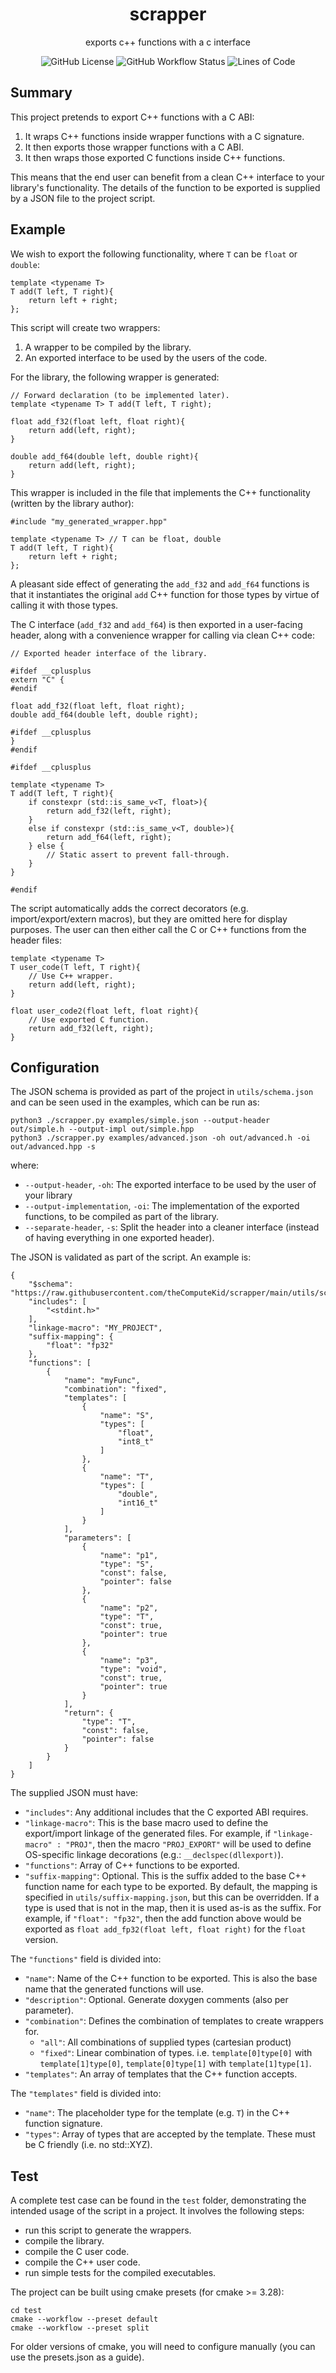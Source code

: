 <div align="center">
	<h1><strong>scrapper</strong></h1>
	<p>exports c++ functions with a c interface</p>
    <img alt="GitHub License" src="https://img.shields.io/github/license/thecomputekid/scrapper?style=for-the-badge&color=blue">
    <img alt="GitHub Workflow Status" src="https://img.shields.io/github/actions/workflow/status/theComputeKid/scrapper/test.yml?style=for-the-badge">
	<img alt="Lines of Code" src="https://tokei.rs/b1/github/thecomputekid/scrapper?category=code&style=for-the-badge">
</div>

## Summary

This project pretends to export C++ functions with a C ABI:

1. It wraps C++ functions inside wrapper functions with a C signature.
2. It then exports those wrapper functions with a C ABI.
3. It then wraps those exported C functions inside C++ functions.

This means that the end user can benefit from a clean C++ interface to your library's functionality. The details of the function to be exported is supplied by a JSON file to the project script.

## Example
We wish to export the following functionality, where `T` can be `float` or `double`:
```
template <typename T>
T add(T left, T right){
    return left + right;
};
```

This script will create two wrappers:
1. A wrapper to be compiled by the library.
2. An exported interface to be used by the users of the code.

For the library, the following wrapper is generated:

```
// Forward declaration (to be implemented later).
template <typename T> T add(T left, T right);

float add_f32(float left, float right){
	return add(left, right);
}

double add_f64(double left, double right){
	return add(left, right);
}
```

This wrapper is included in the file that implements the C++ functionality (written by the library author):

```
#include "my_generated_wrapper.hpp"

template <typename T> // T can be float, double
T add(T left, T right){
    return left + right;
};
```

A pleasant side effect of generating the `add_f32` and `add_f64` functions is that it instantiates the original `add` C++ function for those types by virtue of calling it with those types.

The C interface (`add_f32` and `add_f64`) is then exported in a user-facing header, along with a convenience wrapper for calling via clean C++ code:

```
// Exported header interface of the library.

#ifdef __cplusplus
extern "C" {
#endif

float add_f32(float left, float right);
double add_f64(double left, double right);

#ifdef __cplusplus
}
#endif

#ifdef __cplusplus

template <typename T>
T add(T left, T right){
	if constexpr (std::is_same_v<T, float>){
		return add_f32(left, right);
	}
	else if constexpr (std::is_same_v<T, double>){
		return add_f64(left, right);
	} else {
        // Static assert to prevent fall-through.
    }
}

#endif
```

The script automatically adds the correct decorators (e.g. import/export/extern macros), but they are omitted here for display purposes. The user can then either call the C or C++ functions from the header files:

```
template <typename T>
T user_code(T left, T right){
	// Use C++ wrapper.
	return add(left, right);
}

float user_code2(float left, float right){
	// Use exported C function.
	return add_f32(left, right);
}
```

## Configuration

The JSON schema is provided as part of the project in `utils/schema.json` and can be seen used in the examples, which can be run as:

```
python3 ./scrapper.py examples/simple.json --output-header out/simple.h --output-impl out/simple.hpp
python3 ./scrapper.py examples/advanced.json -oh out/advanced.h -oi out/advanced.hpp -s
```

where:
- `--output-header`, `-oh`: The exported interface to be used by the user of your library
- `--output-implementation`, `-oi`: The implementation of the exported functions, to be compiled as part of the library.
- `--separate-header`, `-s`: Split the header into a cleaner interface (instead of having everything in one exported header).

The JSON is validated as part of the script. An example is:
```
{
    "$schema": "https://raw.githubusercontent.com/theComputeKid/scrapper/main/utils/schema.json",
    "includes": [
        "<stdint.h>"
    ],
    "linkage-macro": "MY_PROJECT",
    "suffix-mapping": {
        "float": "fp32"
    },
    "functions": [
        {
            "name": "myFunc",
            "combination": "fixed",
            "templates": [
                {
                    "name": "S",
                    "types": [
                        "float",
                        "int8_t"
                    ]
                },
                {
                    "name": "T",
                    "types": [
                        "double",
                        "int16_t"
                    ]
                }
            ],
            "parameters": [
                {
                    "name": "p1",
                    "type": "S",
                    "const": false,
                    "pointer": false
                },
                {
                    "name": "p2",
                    "type": "T",
                    "const": true,
                    "pointer": true
                },
                {
                    "name": "p3",
                    "type": "void",
                    "const": true,
                    "pointer": true
                }
            ],
            "return": {
                "type": "T",
                "const": false,
                "pointer": false
            }
        }
    ]
}

```

The supplied JSON must have:
- `"includes"`: Any additional includes that the C exported ABI requires.
- `"linkage-macro"`: This is the base macro used to define the export/import linkage of the generated files. For example, if `"linkage-macro" : "PROJ"`, then the macro `"PROJ_EXPORT"` will be used to define OS-specific linkage decorations (e.g.: `__declspec(dllexport)`).
- `"functions"`: Array of C++ functions to be exported.
- `"suffix-mapping"`: Optional. This is the suffix added to the base C++ function name for each type to be exported. By default, the mapping is specified in `utils/suffix-mapping.json`, but this can be overridden. If a type is used that is not in the map, then it is used as-is as the suffix. For example, if `"float": "fp32"`, then the add function above would be exported as `float add_fp32(float left, float right)` for the `float` version.

The `"functions"` field is divided into:
- `"name"`: Name of the C++ function to be exported. This is also the base name that the generated functions will use.
- `"description"`: Optional. Generate doxygen comments (also per parameter).
- `"combination"`: Defines the combination of templates to create wrappers for.
  - `"all"`: All combinations of supplied types (cartesian product)
  - `"fixed"`: Linear combination of types. i.e. `template[0]type[0]` with `template[1]type[0]`, `template[0]type[1]` with `template[1]type[1]`.
- `"templates"`: An array of templates that the C++ function accepts.

The `"templates"` field is divided into:
- `"name"`: The placeholder type for the template (e.g. `T`) in the C++ function signature.
- `"types"`: Array of types that are accepted by the template. These must be C friendly (i.e. no std::XYZ).



## Test
A complete test case can be found in the `test` folder, demonstrating the intended usage of the script in a project. It involves the following steps:
- run this script to generate the wrappers.
- compile the library.
- compile the C user code.
- compile the C++ user code.
- run simple tests for the compiled executables.

The project can be built using cmake presets (for cmake >= 3.28):
```
cd test
cmake --workflow --preset default
cmake --workflow --preset split
```
For older versions of cmake, you will need to configure manually (you can use the presets.json as a guide).
